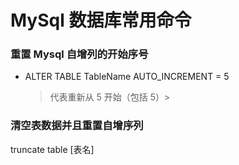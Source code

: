 # MySql 数据库常用命令

### 重置 Mysql 自增列的开始序号

- ALTER TABLE TableName AUTO_INCREMENT = 5
  > 代表重新从 5 开始（包括 5）>

### 清空表数据并且重置自增序列

truncate table [表名]

